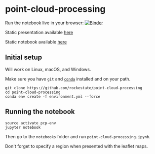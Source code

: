 # point-cloud-processing
Run the notebook live in your browser: [![Binder](https://mybinder.org/badge_logo.svg)](https://mybinder.org/v2/gh/rockestate/point-cloud-processing/master?filepath=notebooks%2Fpoint-cloud-processing.ipynb)

Static presentation available [here](https://www.rockestate.be/point-cloud-processing/presentation/)

Static notebook available [here](https://github.com/rockestate/point-cloud-processing/blob/master/notebooks/point-cloud-processing.ipynb)

## Initial setup

Will work on Linux, macOS, and Windows.

Make sure you have `git` and [`conda`](https://conda.io/miniconda.html) installed and on your path.

```shell
git clone https://github.com/rockestate/point-cloud-processing
cd point-cloud-processing
conda env create -f environment.yml --force
```

## Running the notebook

```shell
source activate pcp-env
jupyter notebook
```

Then go to the `notebooks` folder and run `point-cloud-processing.ipynb`.

Don't forget to specify a region when presented with the leaflet maps.
